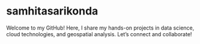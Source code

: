 # samhitasarikonda
Welcome to my GitHub! Here, I share my hands-on projects in data science, cloud technologies, and geospatial analysis. Let’s connect and collaborate!
